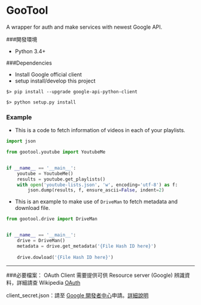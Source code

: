 # GooTool
A wrapper for auth and make services with newest Google API.

###開發環境
- Python 3.4+

###Dependencies
- Install Google official client
- setup install/develop this project

```
$> pip install --upgrade google-api-python-client

$> python setup.py install
```

### Example
- This is a code to fetch information of videos in each of your playlists.

```python
import json

from gootool.youtube import YoutubeMe


if __name__ == '__main__':
    youtube = YoutubeMe()
    results = youtube.get_playlists()
    with open('youtube-lists.json', 'w', encoding='utf-8') as f:
        json.dump(results, f, ensure_ascii=False, indent=2)

```

- This is an example to make use of `DriveMan` to fetch metadata and download file.

```python
from gootool.drive import DriveMan


if __name__ == '__main__':
    drive = DriveMan()
    metadata = drive.get_metadata('{File Hash ID here}')
    
    drive.dowload('{File Hash ID here}')

```

---

###必要檔案：
OAuth Client 需要提供可供 Resource server (Google) 辨識資料，詳細請查 Wikipedia  [OAuth](https://zh.wikipedia.org/wiki/OAuth)

client_secret.json：請至 [Google 開發者中心](https://console.developers.google.com/project)申請。[詳細說明](https://developers.google.com/drive/web/about-auth)

